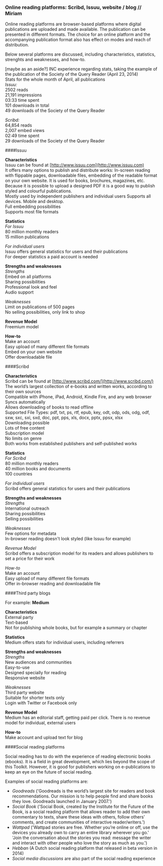 ### Online reading platforms: Scribd, Issuu, website / blog // Miriam

Online reading platforms are browser-based platforms where digital publications are uploaded and made available. The publication can be presented in different formats. The choice for an online platform and the accompanying publication format also has effect on modes and reach of distribution.

Below several platforms are discussed, including characteristics, statistics, strenghts and weaknesses, and how-to.

[maybe as an aside?] INC experience regarding stats, taking the example of the publication of the Society of the Query Reader (April 23, 2014)  
Stats for the whole month of April, all publications  
*Issuu:*  
2502 reads  
21,191 impressions  
03:33 time spent  
101 downloads in total  
49 downloads of the Society of the Query Reader  

*Scribd:*  
64,854 reads  
2,007 embed views  
02:49 time spent  
29 downloads of the Society of the Query Reader




####Issuu

**Characteristics**  
Issuu can be found at [http://www.issuu.com](http://www.issuu.com)  
It offers many options to publish and distribute works: In-screen reading with flippable pages, downloadable files, embedding of the readable format on your own website. It is used for books, brochures, magazines, etc. Because it is possible to upload a designed PDF it is a good way to publish styled and colourful publications.     
Mostly used by independent publishers and individual users
Supports all devices. Mobile and desktop.  
Full embedding possibilities  
Supports most file formats  




**Statistics**  
*For Issuu*  
80 million monthly readers  
15 million publications  


*For individual users*  
Issuu offers general statistics for users and their publications  
For deeper statistics a paid account is needed


**Strengths and weaknesses**  
*Strengths*  
Embed on all platforms  
Sharing possibilities  
Professional look and feel  
Audio support  

*Weaknesses*  
Limit on publications of 500 pages  
No selling possibilities, only link to shop  

**Revenue Model**  
Freemium model  

**How-to**  
Make an account  
Easy upload of many different file formats  
Embed on your own website  
Offer downloadable file  


####Scribd

**Characteristics**  
Scribd can be found at [http://www.scribd.com/](http://www.scribd.com/)  
The world’s largest collection of e-books and written works, according to their own sources  
Compatible with iPhone, iPad, Android, Kindle Fire, and any web browser  
Syncs automatically  
Allows downloading of books to read offline  
Supported File Types: pdf, txt, ps, rtf, epub, key, odt, odp, ods, odg, odf, sxw, sxc, sxi, sxd, doc, ppt, pps, xls, docx, pptx, ppsx, xlsx  
Downloading possible  
Lots of free content  
Subscription model  
No limits on genre  
Both works from established publishers and self-published works  

**Statistics**  
*For Scribd*  
80 million monthly readers  
40 million books and documents  
100 countries  

*For individual users*  
Scribd offers general statistics for users and their publications  

**Strengths and weaknesses**  
*Strengths*  
International outreach  
Sharing possibilities  
Selling possibilities  

*Weaknesses*  
Few options for metadata  
In-browser reading doesn't look styled (like Issuu for example)  

*Revenue Model*  
Scribd offers a subscription model for its readers and allows   publishers to set a price for their work  

*How-to*  
Make an account  
Easy upload of many different file formats  
Offer in-browser reading and downloadable file  


####Third party blogs

For example: **Medium**  

**Characteristics**  
External party  
Text-based  
Not for publishing whole books, but for example a summary or chapter  


**Statistics**  
Medium offers stats for individual users, including referrers  

**Strengths and weaknesses**  
*Strengths*  
New audiences and communities  
Easy-to-use  
Designed specially for reading  
Responsive website  

*Weaknesses*  
Third party website  
Suitable for shorter texts only  
Login with Twitter or Facebook only  

**Revenue Model**  
Medium has an editorial staff, getting paid per click. There is no revenue model for individual, external users  

**How-to**  
Make account and upload text for blog  



####Social reading platforms

Social reading has to do with the experience of reading electronic books (ebooks). It is a field in great development, which lies beyond the scope of this Toolkit. However, it is good for publishers working on e-publications to keep an eye on the future of social reading.

Examples of social reading platforms are:  
- *Goodreads* ('Goodreads is the world’s largest site for readers and book recommendations. Our mission is to help people find and share books they love. Goodreads launched in January 2007.')  
- *Social Book* ('Social Book, created by the Institute for the Future of the Book, is a social reading platform that allows reader to add their own commentary to texts, share these ideas with others, follow others’ comments, and create communities of interactive reader/writers.')    
- *Wattpad* ('Wattpad stories are free. Whether you’re online or off, use the devices you already own to carry an entire library wherever you go.' 'Join the conversation about the stories you read: message the writer and interact with other people who love the story as much as you.')
- *Hebban* (A Dutch social reading platform that released in beta version in 2014)  
- *Social media discussions* are also part of the social reading experience  